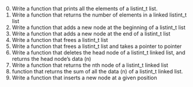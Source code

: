 0. Write a function that prints all the elements of a listint_t list.
1. Write a function that returns the number of elements in a linked listint_t list
2. Write a function that adds a new node at the beginning of a listint_t list
3. Write a function that adds a new node at the end of a listint_t list
4. Write a function that frees a listint_t list
5. Write a  function that frees a listint_t list and takes a pointer to pointer
6. Write a function that deletes the head node of a listint_t linked list, and returns the head node’s data (n)
7. Write a function that returns the nth node of a listint_t linked list
8. function that returns the sum of all the data (n) of a listint_t linked list.
9. Write a function that inserts a new node at a given position
